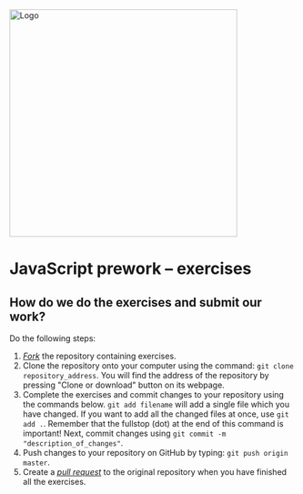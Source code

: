<img alt="Logo" src="https://mentor.coderslab.pl/wp-content/uploads/2018/12/CL_IT_logo_ENG_1040x261_black_YELLOW-1.png" width="400">

#  JavaScript prework &ndash; exercises

## How do we do the exercises and submit our work?

Do the following steps:

1. [*Fork*](https://guides.github.com/activities/forking/) the repository containing exercises.
2. Clone the repository onto your computer using the command: `git clone repository_address`.
You will find the address of the repository by pressing "Clone or download" button on its webpage.
3. Complete the exercises and commit changes to your repository using the commands below.
`git add filename` will add a single file which you have changed.
If you want to add all the changed files at once, use `git add .`.
Remember that the fullstop (dot) at the end of this command is important!
Next, commit changes using `git commit -m "description_of_changes"`.
4. Push changes to your repository on GitHub by typing: `git push origin master`.
5. Create a [*pull request*](https://help.github.com/articles/creating-a-pull-request) to the original repository when you have finished all the exercises.
